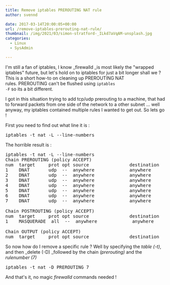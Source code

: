 ```yaml
---
title: Remove iptables PREROUTING NAT rule
author: svennd

date: 2017-03-14T20:00:05+00:00
url: /remove-iptables-prerouting-nat-rule/
thumbnail: /img/2021/03/simon-stratford-_ILkd7aVqAM-unsplash.jpg
categories:
  - Linux
  - SysAdmin

---
```

I'm still a fan of iptables, I know _firewalld _is most likely the "wrapped iptables" future, but let's hold on to iptables for just a bit longer shall we ? This is a short how-to on cleaning up PREROUTING NAT rules. PREROUTING can't be flushed using <code class="EnlighterJSRAW" data-enlighter-language="null">iptables -F</code> so its a bit different.  
<!--more-->

I got in this situation trying to add tcp/udp prerouting to a machine, that had to forward packets from one side of the network to a other subnet ... well anyway, my iptables contained multiple rules I wanted to get out. So lets go !

First you need to find out what line it is :

<pre>iptables -t nat -L --line-numbers</pre>

The horrible result is :

<pre>iptables -t nat -L --line-numbers
Chain PREROUTING (policy ACCEPT)
num  target     prot opt source               destination         
1    DNAT       udp  --  anywhere             anywhere            udp dpt:snmptrap to:10.1.255.245:161 
2    DNAT       udp  --  anywhere             anywhere            udp dpt:snmptrap to:10.1.255.245:161 
3    DNAT       udp  --  anywhere             anywhere            udp dpt:snmptrap to:10.1.255.245:161 
4    DNAT       udp  --  anywhere             anywhere            udp dpt:snmptrap to:10.1.255.245:161 
5    DNAT       udp  --  anywhere             anywhere            udp dpt:snmptrap to:10.1.255.245:161 
6    DNAT       udp  --  anywhere             anywhere            udp dpt:snmptrap to:10.1.255.245:161 
7    DNAT       udp  --  anywhere             anywhere            udp dpt:snmptrap to:10.1.255.245:161 

Chain POSTROUTING (policy ACCEPT)
num  target     prot opt source               destination         
1    MASQUERADE  all  --  anywhere             anywhere            

Chain OUTPUT (policy ACCEPT)
num  target     prot opt source               destination</pre>

So now how do I remove a specific rule ? Well by specifying the _table (-t)_, and then _delete (-D) _followed by the chain _(prerouting)_ and the _rulenumber (7)_

<pre>iptables -t nat -D PREROUTING 7</pre>

And that's it, no magic _firewalld_ commands needed !<footer></footer>